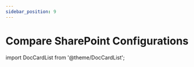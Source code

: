 ```yaml
---
sidebar_position: 9
---
```


# Compare SharePoint Configurations

import DocCardList from '@theme/DocCardList';

<DocCardList />

